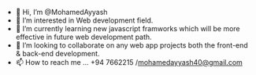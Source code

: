 - 👋 Hi, I’m @MohamedAyyash
- 👀 I’m interested in Web development field.
- 🌱 I’m currently learning new javascript framworks which will be more effective in future web development path.
- 💞️ I’m looking to collaborate on any web app projects both the front-end & back-end development.
- 📫 How to reach me ... +94 7662215 /mohamedayyash40@gmail.com

<!---
MohamedAyyash/MohamedAyyash is a ✨ special ✨ repository because its `README.md` (this file) appears on your GitHub profile.
You can click the Preview link to take a look at your changes.
--->
